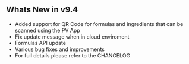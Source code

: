 Whats New in v9.4
--------------------------
- Added support for QR Code for formulas and ingredients that can be scanned using the PV App
- Fix update message when in cloud enviroment
- Formulas API update
- Various bug fixes and improvements
- For full details please refer to the CHANGELOG
